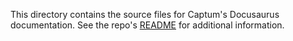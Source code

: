This directory contains the source files for Captum's Docusaurus documentation.
See the repo's [README](../README.md) for additional information.
